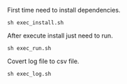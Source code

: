 First time need to install dependencies.
```
sh exec_install.sh
```

After execute install just need to run.
```
sh exec_run.sh
```

Covert log file to csv file.
```
sh exec_log.sh
```